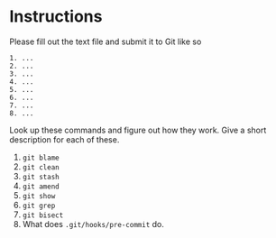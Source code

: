 # Instructions

Please fill out the text file and submit it to Git like so
```
1. ... 
2. ...
3. ...
4. ...
5. ...
6. ...
7. ...
8. ...
```
Look up these commands and figure out how they work. Give a short description
for each of these. 

1. `git blame`
2. `git clean`
3. `git stash`
4. `git amend`
5. `git show`
6. `git grep`
7. `git bisect`
8. What does `.git/hooks/pre-commit` do.

